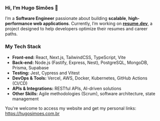 ### Hi, I’m Hugo Simões 👋  

I’m a **Software Engineer** passionate about building **scalable**, **high-performance web applications**. Currently, I’m working on **[resume.dev](https://github.com/hugosimoesdev/resume.dev)**, a project designed to help developers optimize their resumes and career paths.  

### My Tech Stack  
- **Front-end:** React, Next.js, TailwindCSS, TypeScript, Vite 
- **Back-end:** Node.js (Fastify, Express, Nest), PostgreSQL, MongoDB, Prisma, Supabase  
- **Testing:** Jest, Cypress and Vitest
- **DevOps & Tools:** Vercel, AWS, Docker, Kubernetes, GitHub Actions (CI/CD)  
- **APIs & Integrations:** RESTful APIs, AI-driven solutions  
- **Other Skills:** Agile methodologies (Scrum), software architecture, state management  

You're welcome to access my website and get my personal links: https://hugosimoes.com.br
